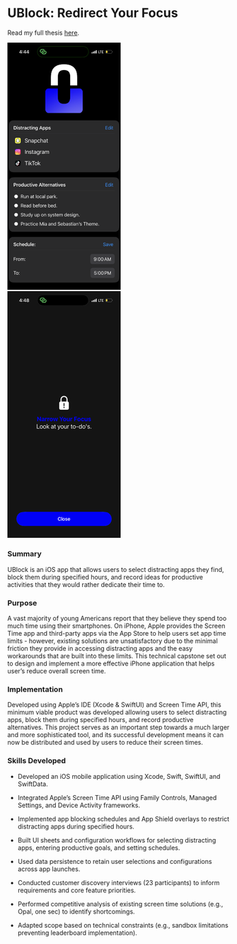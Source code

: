 <h1>UBlock: Redirect Your Focus</h1>

Read my full thesis <a href="https://libraetd.lib.virginia.edu/public_view/n583xw77w">here</a>.

<img src="https://github.com/Nickamolin/UblockFocusApp/blob/main/UBlockPreview.PNG" width="256"> <img src="https://github.com/Nickamolin/UblockFocusApp/blob/main/ShieldPreview.PNG" width="256">

<h3>Summary</h3>
UBlock is an iOS app that allows users to select distracting apps they find, block them during specified hours, and record ideas for productive activities that they would rather dedicate their time to.

<h3>Purpose</h3>
A vast majority of young Americans report that they believe they spend too much time using their smartphones. On iPhone, Apple provides the Screen Time app and third-party apps via the App Store to help users set app time limits - however, existing solutions are unsatisfactory due to the minimal friction they provide in accessing distracting apps and the easy workarounds that are built into these limits.
This technical capstone set out to design and implement a more effective iPhone application that helps user’s reduce overall screen time.

<h3>Implementation</h3>
Developed using Apple’s IDE (Xcode & SwiftUI) and Screen Time API, this minimum viable product was developed allowing users to select distracting apps, block them during specified hours, and record productive alternatives. This project serves as an important step towards a much larger and more sophisticated tool, and its successful development means it can now be distributed and used by users to reduce their screen times.

<h3>Skills Developed</h3>

- Developed an iOS mobile application using Xcode, Swift, SwiftUI, and SwiftData.

- Integrated Apple’s Screen Time API using Family Controls, Managed Settings, and Device Activity frameworks.

- Implemented app blocking schedules and App Shield overlays to restrict distracting apps during specified hours.

- Built UI sheets and configuration workflows for selecting distracting apps, entering productive goals, and setting schedules.

- Used data persistence to retain user selections and configurations across app launches.

- Conducted customer discovery interviews (23 participants) to inform requirements and core feature priorities.

- Performed competitive analysis of existing screen time solutions (e.g., Opal, one sec) to identify shortcomings.

- Adapted scope based on technical constraints (e.g., sandbox limitations preventing leaderboard implementation).
